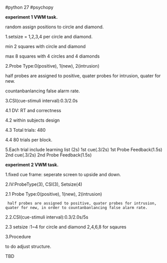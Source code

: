 #python 27  #psychopy

**experiment 1 VWM task.**

random assign positions to circle and diamond.

 1.setsize = 1,2,3,4 per circle and diamond.
 
 min 2 squares with circle and diamond
 
 max 8 squares with 4 circles and 4 diamonds
 
 2.Probe Type:0(positive), 1(new), 2(intrusion)
 
 half probes are assigned to positive, quater probes for intrusion, quater for new.
 
 countanbanlancing false alarm rate.
  
  3.CSI(cue-stimuli interval):0.3/2.0s

  4.1 DV: RT and correctness
  
  4.2 within subjects design
  
  4.3 Total trials: 480
  
  4.4 80 trials per block.
  
  5.Each trial include
      learning list (2s)
      1st cue(.3/2s)
      1st Probe
      Feedback(1.5s)
      2nd cue(.3/2s)
      2nd Probe
      Feedback(1.5s)
  

**experiment 2 VWM task.**


  1.fixed cue frame: seperate screen to upside and down.

  2.IV:ProbeType(3), CSI(3), Setsize(4)
  
  2.1 Probe Type:0(positive), 1(new), 2(intrusion)
  
     half probes are assigned to positive, quater probes for intrusion, quater for new, in order to countanbanlancing false alarm rate.
      
  2.2.CSI(cue-stimuli interval):0.3/2.0s/5s
  
  2.3 setsize :1~4 for circle and diamond
               2,4,6,8 for sqaures
               
  3.Procedure
  
to do
adjust structure.

TBD
